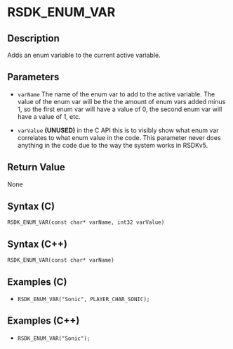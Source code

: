 # RSDK_ENUM_VAR

## Description
Adds an enum variable to the current active variable.

## Parameters

- `varName`
The name of the enum var to add to the active variable. The value of the enum var will be the the amount of enum vars added minus 1, so the first enum var will have a value of 0, the second enum var will have a value of 1, etc.

- `varValue`
**(UNUSED)** in the C API this is to visibly show what enum var correlates to what enum value in the code. This parameter never does anything in the code due to the way the system works in RSDKv5.

## Return Value
None

## Syntax (C)
```RSDK_ENUM_VAR(const char* varName, int32 varValue)```

## Syntax (C++)
```RSDK_ENUM_VAR(const char* varName)```

## Examples (C)
- ```RSDK_ENUM_VAR("Sonic", PLAYER_CHAR_SONIC);```

## Examples (C++)
- ```RSDK_ENUM_VAR("Sonic");```